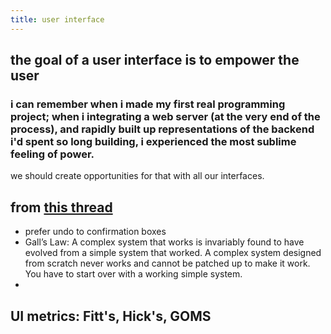 ```yaml
---
title: user interface
---
```


## the goal of a user interface is to empower the user

### i can remember when i made my first real programming project; when i integrating a web server (at the very end of the process), and rapidly built up representations of the backend i'd spent so long building, i experienced the most sublime feeling of power.
we should create opportunities for that with all our interfaces.
## from [this thread](https://mastodon.social/@zensaiyuki/102683452946911475)
- prefer undo to confirmation boxes
- Gall’s Law:
A complex system that works is invariably found to have evolved from a simple system that worked. A complex system designed from scratch never works and cannot be patched up to make it work. You have to start over with a working simple system.
-
## UI metrics: Fitt's, Hick's, GOMS

